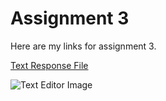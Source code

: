 # Assignment 3

Here are my links for assignment 3.

[Text Response File](./responses.txt)

![Text Editor Image](./images/screenshot.png)